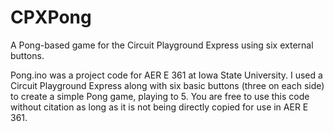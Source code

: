 # CPXPong
A Pong-based game for the Circuit Playground Express using six external buttons.

Pong.ino was a project code for AER E 361 at Iowa State University. I used a Circuit Playground Express along with six basic buttons (three on each side) to create a simple Pong game, playing to 5. You are free to use this code without citation as long as it is not being directly copied for use in AER E 361.
